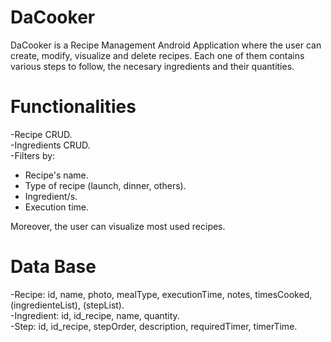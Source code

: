 # DaCooker

DaCooker is a Recipe Management Android Application where the user can create, modify, visualize and delete recipes. Each one of them contains various steps to follow, the necesary ingredients and their quantities.

Functionalities
================

-Recipe CRUD. <br>
-Ingredients CRUD. <br>
-Filters by:
  - Recipe's name. <br>
  - Type of recipe (launch, dinner, others). <br>
  - Ingredient/s. <br>
  - Execution time. <br>

Moreover, the user can visualize most used recipes.

Data Base
==========
-Recipe: id, name, photo, mealType, executionTime, notes, timesCooked, (ingredienteList), (stepList). <br>
-Ingredient: id, id_recipe, name, quantity. <br>
-Step: id, id_recipe, stepOrder, description, requiredTimer, timerTime.
